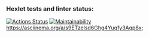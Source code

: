 ### Hexlet tests and linter status:
[![Actions Status](https://github.com/VladislavVovk/frontend-project-lvl1/workflows/hexlet-check/badge.svg)](https://github.com/VladislavVovk/frontend-project-lvl1/actions)
[![Maintainability](https://api.codeclimate.com/v1/badges/a99a88d28ad37a79dbf6/maintainability)](https://codeclimate.com/github/codeclimate/codeclimate/maintainability)
https://asciinema.org/a/s9ETzelsd6Ghg4Yuqfy3Aqp8x;